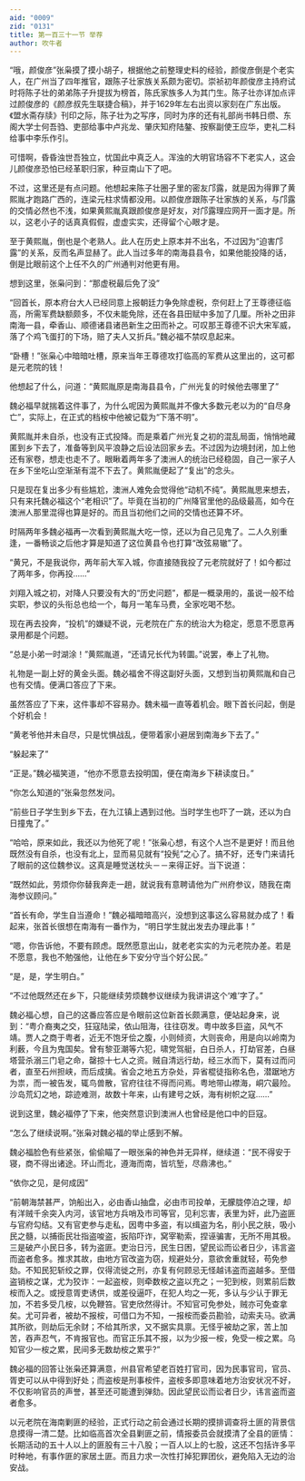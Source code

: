 ```yaml
---
aid: "0009"
zid: "0131"
title: 第一百三十一节 举荐
author: 吹牛者
---
```


“哦，颜俊彦”张枭摸了摸小胡子，根据他之前整理史料的经验，颜俊彦倒是个老实人，在广州当了四年推官，跟陈子壮家族关系颇为密切。崇祯初年颜俊彦主持府试时将陈子壮的弟弟陈子升提拔为榜首，陈氏家族多人为其门生。陈子壮亦详加点评过颜俊彦的《颜彦叔先生联捷合稿》，并于1629年左右出资以家刻在广东出版。《盟水斋存牍》刊印之际，陈子壮为之写序，同时为序的还有礼部尚书韩日缵、东阁大学士何吾驺、吏部给事中卢兆龙、肇庆知府陆鏊、按察副使王应华，吏礼二科给事中李乐作引。

可惜啊，昏昏浊世吾独立，忧国此中真乏人。浑浊的大明官场容不下老实人，这会儿颜俊彦恐怕已经革职归家，种豆南山下了吧。

不过，这里还是有点问题。他想起来陈子壮圈子里的密友邝露，就是因为得罪了黄熙胤才跑路广西的，连梁元柱求情都没用。以颜俊彦跟陈子壮家族的关系，与邝露的交情必然也不浅，如果黄熙胤真跟颜俊彦是好友，对邝露理应网开一面才是。所以，这老小子的话真真假假，虚虚实实，还得留个心眼才是。

至于黄熙胤，倒也是个老熟人。此人在历史上原本并不出名，不过因为“迫害邝露”的关系，反而名声显赫了。此人当过多年的南海县县令，如果他能投降的话，倒是比眼前这个上任不久的广州通判对他更有用。

想到这里，张枭问到：“那虚税最后免了没”

“回首长，原本府台大人已经同意上报朝廷力争免除虚税，奈何赶上了王尊德征临高，所需军费缺额颇多，不仅未能免除，还在各县田赋中多加了几厘。所补之田非南海一县，牵香山、顺德诸县诸邑新生之田而补之。可叹那王尊德不识大宋军威，落了个鸡飞蛋打的下场，赔了夫人又折兵。”魏必福不禁叹息起来。

“卧槽！”张枭心中暗暗吐槽，原来当年王尊德攻打临高的军费从这里出的，这可都是元老院的钱！

他想起了什么，问道：“黄熙胤原是南海县县令，广州光复的时候他去哪里了”

魏必福早就揣着这件事了，为什么呢因为黄熙胤并不像大多数元老以为的“自尽身亡”，实际上，在正式的档桉中他被记载为“下落不明”。

黄熙胤并未自杀，也没有正式投降。而是乘着广州光复之初的混乱局面，悄悄地藏匿到乡下去了，准备等到风平浪静之后设法回家乡去。不过因为边境封闭，加上他还有家卷，想走也走不了。眼瞅着两年多了澳洲人的统治已经稳固，自己一家子人在乡下坐吃山空渐渐有混不下去了。黄熙胤便起了“复出”的念头。

只是现在复出多少有些尴尬，澳洲人难免会觉得他“动机不纯”。黄熙胤思来想去，只有来托魏必福这个“老相识”了。毕竟在当初的广州降官里他的品级最高，如今在澳洲人那里混得也算是好的。而且当初他们之间的交情也还算不坏。

时隔两年多魏必福再一次看到黄熙胤大吃一惊，还以为自己见鬼了。二人久别重逢，一番畅谈之后他才算是知道了这位黄县令也打算“改弦易辙”了。



“黄兄，不是我说你，两年前大军入城，你直接随我投了元老院就好了！如今都过了两年多，你再投……”

刘翔入城之初，对降人只要没有大的“历史问题”，都是一概录用的，虽说一般不给实职，参议的头衔总也给一个，每月一笔车马费，全家吃喝不愁。

现在再去投奔，“投机”的嫌疑不说，元老院在广东的统治大为稳定，愿意不愿意再录用都是个问题。

“总是小弟一时湖涂！”黄熙胤道，“还请兄长代为转圜。”说罢，奉上了礼物。

礼物是一副上好的黄金头面。魏必福舍不得这副好头面，又想到当初黄熙胤和自己也有交情。便满口答应了下来。

虽然答应了下来，这件事却不容易办。魏未福一直等着机会。眼下首长问起，倒是个好机会！

“黄老爷他并未自尽，只是忧惧战乱，便带着家小避居到南海乡下去了。”

“躲起来了”

“正是。”魏必福笑道，“他亦不愿意去投明国，便在南海乡下耕读度日。”

“你怎么知道的”张枭忽然发问。

“前些日子学生到乡下去，在九江镇上遇到过他。当时学生也吓了一跳，还以为白日撞鬼了。”

“哈哈，原来如此，我还以为他死了呢！”张枭心想，有这个人岂不是更好！而且他既然没有自杀，也没有北上，显而易见就有“投髡”之心了。搞不好，还专门来请托了眼前的这位魏参议。这真是睡觉送枕头－－来得正好。当下说道：

“既然如此，劳烦你你替我奔走一趟，就说我有意聘请他为广州府参议，随我在南海参议顾问。”

“首长有命，学生自当遵命！”魏必福暗暗高兴，没想到这事这么容易就办成了！看起来，张首长很想在南海有一番作为，“明日学生就出发去办理此事！”

“嗯，你告诉他，不要有顾虑。既然愿意出山，就老老实实的为元老院办差。若是不愿意，我也不勉强他，让他在乡下安分守当个好公民。”

“是，是，学生明白。”

“不过他既然还在乡下，只能继续劳烦魏参议继续为我讲讲这个‘难’字了。”

魏必福心想，自己的这番应答应是令眼前这位新首长颇满意，便站起身来，说到：“粤介裔夷之交，狂寇陆梁，依山阻海，往往窃发。粤中故多巨盗，风气不靖。贾人之商于粤者，近无不饱牙侩之腹，小则倾资，大则丧命，用是向以岭南为利薮，今且为鬼国矣。曾有黎亚潮等六犯，啸党驾艇，白日杀人，打劫官差，白昼塔营杀溺三门皂之命，罄掠十七人之资。贼自清远行劫，经三水而下，莫有过而问者，直至石州担峡，而后成擒。省会之地五方杂处，异省棍徒指称名色，潜踞地方为祟，而一被告发，辄鸟兽散，官府往往不得而问焉。粤地带山襟海，峒穴最险。沙岛荒幻之地，踪迹难测，故数十年来，山有建号之妖，海有树帜之寇……”

说到这里，魏必福停了下来，他突然意识到澳洲人也曾经是他口中的巨寇。

“怎么了继续说啊。”张枭对魏必福的举止感到不解。

魏必福脸色有些紧张，偷偷瞄了一眼张枭的神色并无异样，继续道：“民不得安于寝，商不得出诸途。环山而北，遵海而南，皆坑堑，尽鼎沸也。”

“依你之见，是何成因”

“前朝海禁甚严，饷船出入，必由香山抽盘，必由市司投单，无朦胧停泊之理，却有洋贼千余突入内河，该官地方兵哨及市司等官，见利忘害，表里为奸，此乃盗匪与官府勾结。又有官吏参与走私，因粤中多盗，有以缉盗为名，削小民之肤，吸小民之髓，以捕衙民壮指盗唆盗，扳陷吓诈，窝宰勒索，捏诬骗害，无所不用其极。三是破产小民日多，转为盗匪。吏治日污，民生日困，望民讼而讼者日少，讳言盗而盗者愈多。推求其故，由地方官改盗为窃，规避处分，意欲舍重就轻，苟免参劾。不知民犯斩绞之罪，仅得流徙之刑，亦复有何顾忌无怪越讳盗而盗越多。至借盗销桉之谋，尤为狡诈：一起盗桉，则牵数桉之盗以充之；一犯到桉，则累前后数桉而入之。或授意胥吏诱供，或差役逼吓，在犯人均之一死，多认与少认于罪无加，不若多受几桉，以免鞭笞。官吏欣然得计。不知官可免参处，贼亦可免查拿矣。尤可异者，被劫不报桉，可借口为不知，一报桉而委员勘验，动索夫马。欲满其所欲，则劫后无余财；不给其所求，又不据实具禀。无怪乎被劫之家，苦上加苦，吞声忍气，不肯报官也。而官正乐其不报，以为少报一桉，免受一桉之累。乌知官少一桉之累，民间多无数劫桉之累乎?”

魏必福的回答让张枭还算满意，州县官希望老百姓打官司，因为民事官司，官员、胥吏可以从中得到好处；而盗桉是刑事桉件，盗桉多即意味着地方治安状况不好，不仅影响官员的声誉，甚至还可能遭到弹劾。因此望民讼而讼者日少，讳言盗而盗者愈多。

以元老院在海南剿匪的经验，正式行动之前会通过长期的摸排调查将土匪的背景信息摸得一清二楚。比如临高首次全县剿匪之前，情报委员会就摸清了全县的匪情：长期活动的五十人以上的匪股有三十八股；一百人以上的七股，这还不包括许多平时种地，有事作匪的家居土匪。而且力求一次性打掉犯罪团伙，避免陷入无边的治安战。

